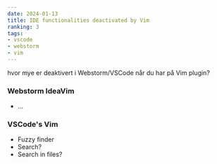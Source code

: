 ```yaml
---
date: 2024-01-13
title: IDE functionalities deactivated by Vim
ranking: 3
tags:
- vscode
- webstorm
- vim
---
```

hvor mye er deaktivert i Webstorm/VSCode når du har på Vim plugin?

### Webstorm IdeaVim
- ...

### VSCode's Vim

- Fuzzy finder
- Search?
- Search in files?

